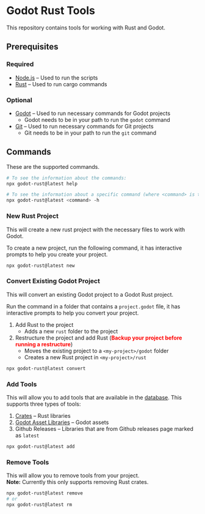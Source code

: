 # Godot Rust Tools

This repository contains tools for working with Rust and Godot.

## Prerequisites

### Required

- [Node.js](https://nodejs.org/en/download/) &ndash; Used to run the scripts
- [Rust](https://www.rust-lang.org/tools/install) &ndash; Used to run cargo commands

### Optional

- [Godot](https://godotengine.org/download) &ndash; Used to run necessary commands for Godot projects
  - Godot needs to be in your path to run the `godot` command
- [Git](https://git-scm.com/downloads) &ndash; Used to run necessary commands for Git projects
  - Git needs to be in your path to run the `git` command

## Commands

These are the supported commands.

```sh
# To see the information about the commands:
npx godot-rust@latest help

# To see the information about a specific command (where <command> is the command you want help for):
npx godot-rust@latest <command> -h
```

### New Rust Project

This will create a new rust project with the necessary files to work with Godot.

To create a new project, run the following command, it has interactive prompts to help you create your project.

```sh
npx godot-rust@latest new
```

### Convert Existing Godot Project

This will convert an existing Godot project to a Godot Rust project.

Run the command in a folder that contains a `project.godot` file, it has interactive prompts to help you convert your project.

1. Add Rust to the project
   - Adds a new `rust` folder to the project
2. Restructure the project and add Rust (**<span style="color:red">Backup your project before running a restructure</span>**)
   - Moves the existing project to a `<my-project>/godot` folder
   - Creates a new Rust project in `<my-project>/rust`

```sh
npx godot-rust@latest convert
```

### Add Tools

This will allow you to add tools that are available in the [database](assets/tool-db.json). This supports three types of tools:

1. [Crates](https://crates.io/) &ndash; Rust libraries
2. [Godot Asset Libraries](https://godotengine.org/asset-library) &ndash; Godot assets
3. Github Releases &ndash; Libraries that are from Github releases page marked as `latest`

```sh
npx godot-rust@latest add
```

### Remove Tools

This will allow you to remove tools from your project.\
**Note:** Currently this only supports removing Rust crates.

```sh
npx godot-rust@latest remove
# or
npx godot-rust@latest rm
```